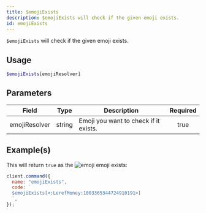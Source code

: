 ```yaml
---
title: $emojiExists
description: $emojiExists will check if the given emoji exists.
id: emojiExists
---
```


`$emojiExists` will check if the given emoji exists.

## Usage

```php
$emojiExists[emojiResolver]
```

## Parameters

| Field         | Type   | Description                           | Required |
| ------------- | ------ | ------------------------------------- | :------: |
| emojiResolver | string | Emoji you want to check if it exists. |   true   |

## Example(s)

This will return `true` as
the ![emoji](https://cdn.discordapp.com/emojis/1003365344724910191.webp?size=16&quality=lossless) emoji exists:

```javascript
client.command({
  name: "emojiExists",
  code: `
  $emojiExists[<:LerefMoney:1003365344724910191>]
  `,
});
```
